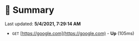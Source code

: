 # 📖 Summary
Last updated: **5/4/2021, 7:29:14 AM**

- `GET` [https://google.com](https://google.com) - **Up** (105ms)
